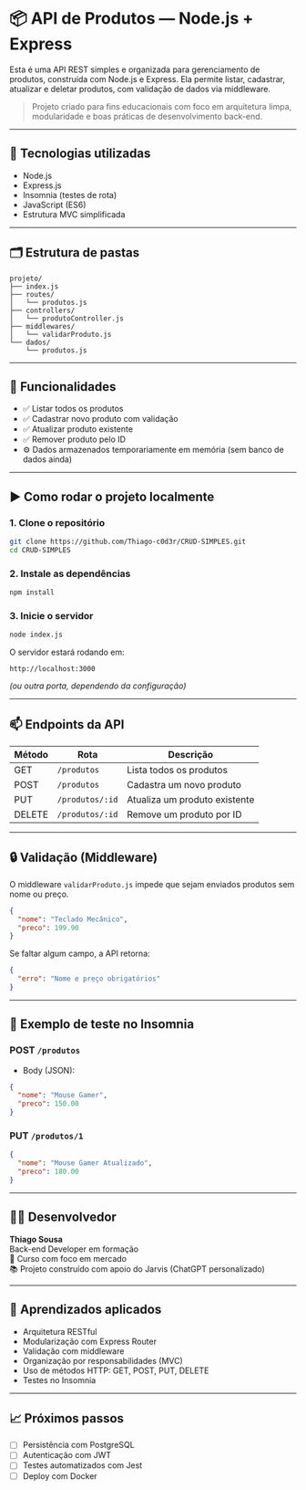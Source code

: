 # 📦 API de Produtos — Node.js + Express

Esta é uma API REST simples e organizada para gerenciamento de produtos, construída com Node.js e Express. Ela permite listar, cadastrar, atualizar e deletar produtos, com validação de dados via middleware.

> Projeto criado para fins educacionais com foco em arquitetura limpa, modularidade e boas práticas de desenvolvimento back-end.

---

## 🚀 Tecnologias utilizadas

- Node.js
- Express.js
- Insomnia (testes de rota)
- JavaScript (ES6)
- Estrutura MVC simplificada

---

## 🗂️ Estrutura de pastas

```
projeto/
├── index.js
├── routes/
│   └── produtos.js
├── controllers/
│   └── produtoController.js
├── middlewares/
│   └── validarProduto.js
└── dados/
    └── produtos.js
```

---

## 📌 Funcionalidades

- ✅ Listar todos os produtos
- ✅ Cadastrar novo produto com validação
- ✅ Atualizar produto existente
- ✅ Remover produto pelo ID
- ⚙ Dados armazenados temporariamente em memória (sem banco de dados ainda)

---

## ▶️ Como rodar o projeto localmente

### 1. Clone o repositório

```bash
git clone https://github.com/Thiago-c0d3r/CRUD-SIMPLES.git
cd CRUD-SIMPLES
```

### 2. Instale as dependências

```bash
npm install
```

### 3. Inicie o servidor

```bash
node index.js
```

O servidor estará rodando em:
```
http://localhost:3000
```

*(ou outra porta, dependendo da configuração)*

---

## 📫 Endpoints da API

| Método | Rota              | Descrição                        |
|--------|-------------------|----------------------------------|
| GET    | `/produtos`       | Lista todos os produtos          |
| POST   | `/produtos`       | Cadastra um novo produto         |
| PUT    | `/produtos/:id`   | Atualiza um produto existente    |
| DELETE | `/produtos/:id`   | Remove um produto por ID         |

---

## 🔒 Validação (Middleware)

O middleware `validarProduto.js` impede que sejam enviados produtos sem nome ou preço.

```json
{
  "nome": "Teclado Mecânico",
  "preco": 199.90
}
```

Se faltar algum campo, a API retorna:

```json
{
  "erro": "Nome e preço obrigatórios"
}
```

---

## 🧪 Exemplo de teste no Insomnia

### POST `/produtos`

- Body (JSON):
```json
{
  "nome": "Mouse Gamer",
  "preco": 150.00
}
```

### PUT `/produtos/1`

```json
{
  "nome": "Mouse Gamer Atualizado",
  "preco": 180.00
}
```

---

## 👨‍💻 Desenvolvedor

**Thiago Sousa**  
Back-end Developer em formação  
📆 Curso com foco em mercado  
📚 Projeto construído com apoio do Jarvis (ChatGPT personalizado)

---

## 🧠 Aprendizados aplicados

- Arquitetura RESTful
- Modularização com Express Router
- Validação com middleware
- Organização por responsabilidades (MVC)
- Uso de métodos HTTP: GET, POST, PUT, DELETE
- Testes no Insomnia

---

## 📈 Próximos passos

- [ ] Persistência com PostgreSQL  
- [ ] Autenticação com JWT  
- [ ] Testes automatizados com Jest  
- [ ] Deploy com Docker
